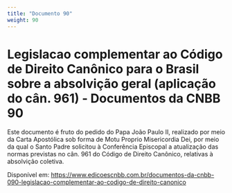 ```yaml
---
title: "Documento 90"
weight: 90
---
```

# Legislacao complementar ao Código de Direito Canônico para o Brasil sobre a absolvição geral (aplicação do cân. 961) - Documentos da CNBB 90

Este documento é fruto do pedido do Papa João Paulo II, realizado por meio da Carta Apostólica sob forma de Motu Proprio Misericordia Dei, por meio da qual o Santo Padre solicitou à Conferência Episcopal a atualização das normas previstas no cân. 961 do Código de Direito Canônico, relativas à absolvição coletiva.

Disponível em: https://www.edicoescnbb.com.br/documentos-da-cnbb-090-legislacao-complementar-ao-codigo-de-direito-canonico
